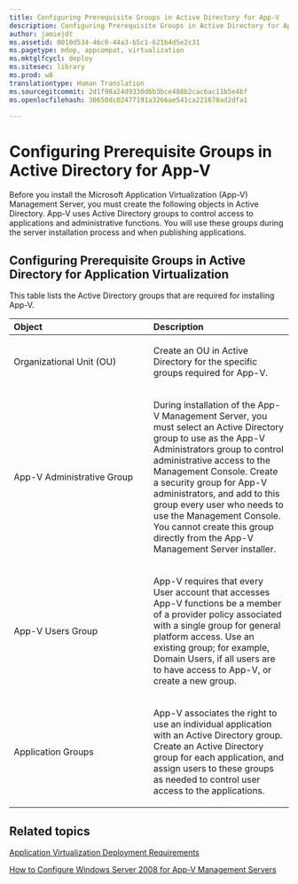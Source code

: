 ```yaml
---
title: Configuring Prerequisite Groups in Active Directory for App-V
description: Configuring Prerequisite Groups in Active Directory for App-V
author: jamiejdt
ms.assetid: 0010d534-46c0-44a3-b5c1-621b4d5e2c31
ms.pagetype: mdop, appcompat, virtualization
ms.mktglfcycl: deploy
ms.sitesec: library
ms.prod: w8
translationtype: Human Translation
ms.sourcegitcommit: 2d1f98a24d9330d6b3bce488b2cac6ac11b5e4bf
ms.openlocfilehash: 30650dc02477191a3266ae541ca221678ad2dfa1

---
```



# Configuring Prerequisite Groups in Active Directory for App-V


Before you install the Microsoft Application Virtualization (App-V) Management Server, you must create the following objects in Active Directory. App-V uses Active Directory groups to control access to applications and administrative functions. You will use these groups during the server installation process and when publishing applications.

## Configuring Prerequisite Groups in Active Directory for Application Virtualization


This table lists the Active Directory groups that are required for installing App-V.

<table>
<colgroup>
<col width="50%" />
<col width="50%" />
</colgroup>
<thead>
<tr class="header">
<th align="left">Object</th>
<th align="left">Description</th>
</tr>
</thead>
<tbody>
<tr class="odd">
<td align="left"><p>Organizational Unit (OU)</p></td>
<td align="left"><p>Create an OU in Active Directory for the specific groups required for App-V.</p></td>
</tr>
<tr class="even">
<td align="left"><p>App-V Administrative Group</p></td>
<td align="left"><p>During installation of the App-V Management Server, you must select an Active Directory group to use as the App-V Administrators group to control administrative access to the Management Console. Create a security group for App-V administrators, and add to this group every user who needs to use the Management Console. You cannot create this group directly from the App-V Management Server installer.</p></td>
</tr>
<tr class="odd">
<td align="left"><p>App-V Users Group</p></td>
<td align="left"><p>App-V requires that every User account that accesses App-V functions be a member of a provider policy associated with a single group for general platform access. Use an existing group; for example, Domain Users, if all users are to have access to App-V, or create a new group.</p></td>
</tr>
<tr class="even">
<td align="left"><p>Application Groups</p></td>
<td align="left"><p>App-V associates the right to use an individual application with an Active Directory group. Create an Active Directory group for each application, and assign users to these groups as needed to control user access to the applications.</p></td>
</tr>
</tbody>
</table>

 

## Related topics


[Application Virtualization Deployment Requirements](application-virtualization-deployment-requirements.md)

[How to Configure Windows Server 2008 for App-V Management Servers](how-to-configure-windows-server-2008-for-app-v-management-servers.md)

 

 








<!--HONumber=Jun16_HO4-->


